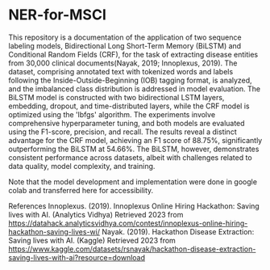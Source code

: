 # NER-for-MSCI
This repository is a documentation of the application of two sequence labeling models, Bidirectional Long Short-Term Memory (BiLSTM) and Conditional Random Fields (CRF), for the task of extracting disease entities from 30,000 clinical documents(Nayak, 2019; Innoplexus, 2019). The dataset, comprising annotated text with tokenized words and labels following the Inside-Outside-Beginning (IOB) tagging format, is analyzed, and the imbalanced class distribution is addressed in model evaluation. The BiLSTM model is constructed with two bidirectional LSTM layers, embedding, dropout, and time-distributed layers, while the CRF model is optimized using the 'lbfgs' algorithm. 
The experiments involve comprehensive hyperparameter tuning, and both models are evaluated using the F1-score, precision, and recall. The results reveal a distinct advantage for the CRF model, achieving an F1 score of 88.75%, significantly outperforming the BiLSTM at 54.66%. The BiLSTM, however, demonstrates consistent performance across datasets, albeit with challenges related to data quality, model complexity, and training.

Note that the model development and implementation were done in google colab and transferred here for accessibility.


References
Innoplexus. (2019). Innoplexus Online Hiring Hackathon: Saving lives with AI. (Analytics Vidhya) Retrieved 2023 from https://datahack.analyticsvidhya.com/contest/innoplexus-online-hiring-hackathon-saving-lives-wi/
Nayak. (2019). Hackathon Disease Extraction: Saving lives with AI. (Kaggle) Retrieved 2023 from https://www.kaggle.com/datasets/rsnayak/hackathon-disease-extraction-saving-lives-with-ai?resource=download
